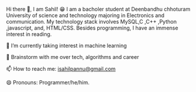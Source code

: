 Hi there 👋, I am Sahil! 😁
I am a bacholer student at Deenbandhu chhoturam University of science and technology majoring in Electronics and communication. My technology stack involves MySQL,C ,C++ ,Python ,javascript, and, HTML/CSS. Besides programming, I have an immense interest in reading.


🔭 I’m currently taking interest in machine learning 

💬 Brainstorm with me over tech, algorithms and career

📫 How to reach me: isahilpannu@gmail.com

😄 Pronouns: Programmer/he/him.
